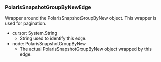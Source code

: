 ### PolarisSnapshotGroupByNewEdge
Wrapper around the PolarisSnapshotGroupByNew object. This wrapper is used for pagination.

- cursor: System.String
  - String used to identify this edge.
- node: PolarisSnapshotGroupByNew
  - The actual PolarisSnapshotGroupByNew object wrapped by this edge.
